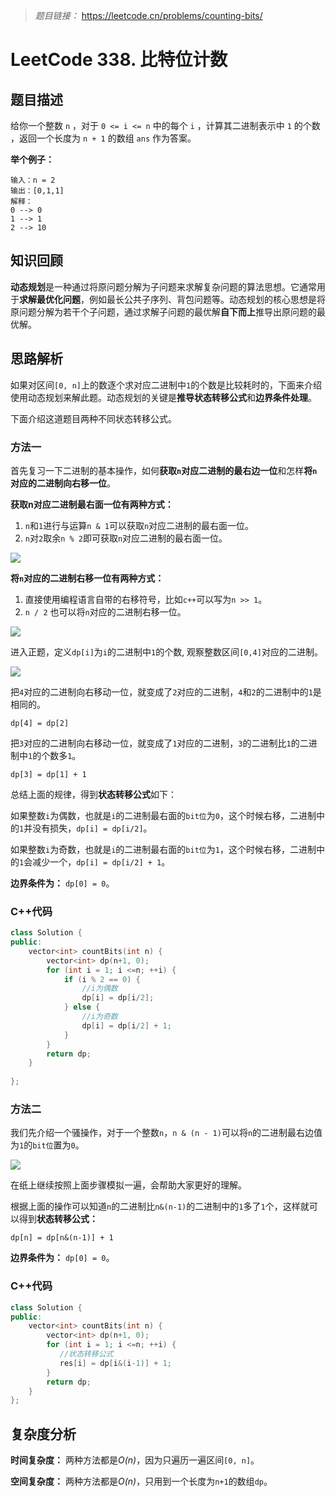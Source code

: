 
> *题目链接：* https://leetcode.cn/problems/counting-bits/

# LeetCode 338. 比特位计数

## 题目描述

给你一个整数 `n` ，对于 `0 <= i <= n` 中的每个 `i` ，计算其二进制表示中 `1` 的个数 ，返回一个长度为 `n + 1` 的数组 `ans` 作为答案。

**举个例子：**

```
输入：n = 2
输出：[0,1,1]
解释：
0 --> 0
1 --> 1
2 --> 10
```

## 知识回顾

**动态规划**是一种通过将原问题分解为子问题来求解复杂问题的算法思想。它通常用于**求解最优化问题**，例如最长公共子序列、背包问题等。动态规划的核心思想是将原问题分解为若干个子问题，通过求解子问题的最优解**自下而上**推导出原问题的最优解。

## 思路解析

如果对区间`[0, n]`上的数逐个求对应二进制中`1`的个数是比较耗时的，下面来介绍使用动态规划来解此题。动态规划的关键是**推导状态转移公式**和**边界条件处理**。

下面介绍这道题目两种不同状态转移公式。

### 方法一

首先复习一下二进制的基本操作，如何**获取`n`对应二进制的最右边一位**和怎样**将`n`对应的二进制向右移一位**。

**获取n对应二进制最右面一位有两种方式：**
1. `n`和`1`进行与运算`n & 1`可以获取`n`对应二进制的最右面一位。
2. `n`对`2`取余`n % 2`即可获取`n`对应二进制的最右面一位。

![](https://gitee.com/ldtech007/picture/raw/master/pic/lc-0191-01.png)

**将`n`对应的二进制右移一位有两种方式：**
1. 直接使用编程语言自带的右移符号，比如`c++`可以写为`n >> 1`。
2. `n / 2` 也可以将`n`对应的二进制右移一位。

![](https://gitee.com/ldtech007/picture/raw/master/pic/lc-0191-02.png)

进入正题，定义`dp[i]`为`i`的二进制中`1`的个数, 观察整数区间`[0,4]`对应的二进制。

![](https://gitee.com/ldtech007/picture/raw/master/pic/lc-0338-01.png)

把`4`对应的二进制向右移动一位，就变成了`2`对应的二进制，`4`和`2`的二进制中的`1`是相同的。

```
dp[4] = dp[2]
```

把`3`对应的二进制向右移动一位，就变成了`1`对应的二进制，`3`的二进制比`1`的二进制中`1`的个数多`1`。

```
dp[3] = dp[1] + 1
```

总结上面的规律，得到**状态转移公式**如下：

如果整数`i`为偶数，也就是`i`的二进制最右面的`bit位`为`0`，这个时候右移，二进制中的`1`并没有损失，`dp[i] = dp[i/2]`。

如果整数`i`为奇数，也就是`i`的二进制最右面的`bit位`为`1`，这个时候右移，二进制中的`1`会减少一个，`dp[i] = dp[i/2] + 1`。

**边界条件为：** `dp[0] = 0`。

### C++代码

```cpp
class Solution {
public:
    vector<int> countBits(int n) {
        vector<int> dp(n+1, 0);
        for (int i = 1; i <=n; ++i) {
            if (i % 2 == 0) {
                //i为偶数
                dp[i] = dp[i/2];
            } else {
                //i为奇数
                dp[i] = dp[i/2] + 1;
            }
        }
        return dp;
    }
       
};
```

### 方法二

我们先介绍一个骚操作，对于一个整数`n`，`n & (n - 1)`可以将`n`的二进制最右边值为`1`的`bit位`置为`0`。

![](https://gitee.com/ldtech007/picture/raw/master/pic/lc-0191-03.png)

在纸上继续按照上面步骤模拟一遍，会帮助大家更好的理解。

根据上面的操作可以知道`n`的二进制比`n&(n-1)`的二进制中的`1`多了`1`个，这样就可以得到**状态转移公式：**

```
dp[n] = dp[n&(n-1)] + 1
```

**边界条件为：** `dp[0] = 0`。

### C++代码

```cpp
class Solution {
public:
    vector<int> countBits(int n) {
        vector<int> dp(n+1, 0);
        for (int i = 1; i <=n; ++i) {
           //状态转移公式
           res[i] = dp[i&(i-1)] + 1;
        }
        return dp;
    }   
};
```


## 复杂度分析

**时间复杂度：** 两种方法都是*O(n)*，因为只遍历一遍区间`[0, n]`。

**空间复杂度：** 两种方法都是*O(n)*，只用到一个长度为`n+1`的数组`dp`。


